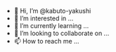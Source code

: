 - 👋 Hi, I’m @kabuto-yakushi
- 👀 I’m interested in ...
- 🌱 I’m currently learning ...
- 💞️ I’m looking to collaborate on ...
- 📫 How to reach me ...

<!---
kabuto-yakushi/kabuto-yakushi is a ✨ special ✨ repository because its `README.md` (this file) appears on your GitHub profile.
You can click the Preview link to take a look at your changes.
--->
